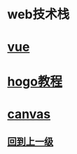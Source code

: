 

# web技术栈

#  [**vue**](vue/vue_index.md)

#  [**hogo教程**](hugo/index.md)

#  [**canvas**](../resume/canvas/index.html)





































## [回到上一级](../README.md)